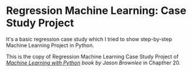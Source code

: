 # Regression Machine Learning: Case Study Project

It's a basic regression case study which I tried to show step-by-step Machine Learning Project in Python.

This is the copy of Regression Machine Learning Case Study Project of *[Machine Learning with Python](https://machinelearningmastery.com/machine-learning-with-python/) book by Jason Brownlee* in Chapther 20.
